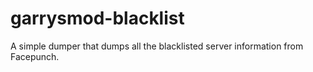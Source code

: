 # garrysmod-blacklist
A simple dumper that dumps all the blacklisted server information from Facepunch.
